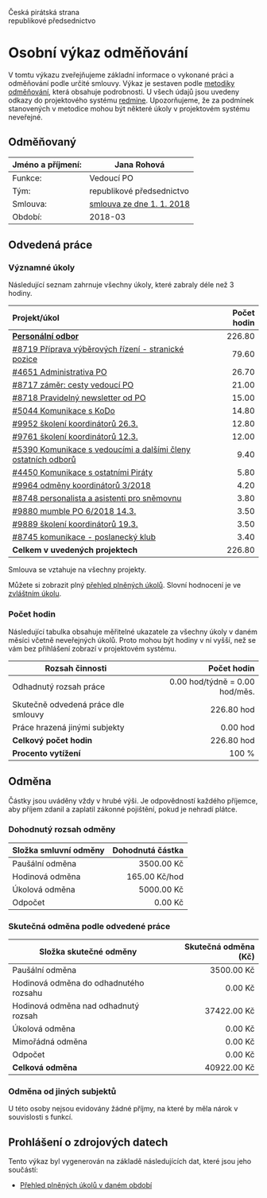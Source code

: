 Česká pirátská strana  
republikové předsednictvo

Osobní výkaz odměňování
=======================

V tomtu výkazu zveřejňujeme základní informace o vykonané práci a odměňování
podle určité smlouvy. Výkaz je sestaven podle [metodiky odměňování][metodika],
která obsahuje podrobnosti. U všech údajů jsou uvedeny odkazy do projektového
systému [redmine](https://redmine.pirati.cz). Upozorňujeme, že za podmínek
stanovených v metodice mohou být některé úkoly v projektovém systému neveřejné.

Odměňovaný
----------

Jméno a příjmení:                      | Jana Rohová
-----------------------                | --------------------
Funkce:                                | Vedoucí PO
Tým:                                   | republikové předsednictvo
Smlouva:                               | [smlouva ze dne 1. 1. 2018][smlouva]
Období:                                | 2018-03


Odvedená práce
--------------

### Významné úkoly

Následující seznam zahrnuje všechny úkoly, které zabraly déle než 3 hodiny.

| Projekt/úkol                                                           |   Počet hodin |
|:-----------------------------------------------------------------------|--------------:|
| **[Personální odbor][p63]**                                            |        226.80 |
| [#8719 Příprava výběrových řízení - stranické pozice][t8719]           |         79.60 |
| [#4651 Administrativa PO][t4651]                                       |         26.70 |
| [#8717 záměr: cesty vedoucí PO][t8717]                                 |         21.00 |
| [#8718 Pravidelný newsletter od PO][t8718]                             |         15.00 |
| [#5044 Komunikace s KoDo][t5044]                                       |         14.80 |
| [#9952 školení koordinátorů 26.3.][t9952]                              |         12.80 |
| [#9761 školení koordinátorů 12.3.][t9761]                              |         12.00 |
| [#5390 Komunikace s vedoucími a dalšími členy ostatních odborů][t5390] |          9.40 |
| [#4450 Komunikace s ostatními Piráty][t4450]                           |          5.80 |
| [#9964 odměny koordinátorů 3/2018][t9964]                              |          4.20 |
| [#8748 personalista a asistenti pro sněmovnu][t8748]                   |          3.80 |
| [#9880 mumble PO 6/2018 14.3.][t9880]                                  |          3.50 |
| [#9889 školení koordinátorů 19.3.][t9889]                              |          3.50 |
| [#8745 komunikace - poslanecký klub][t8745]                            |          3.40 |
| **Celkem v uvedených projektech**                                      |        226.80 |

Smlouva se vztahuje na všechny projekty. 

Můžete si zobrazit plný [přehled plněných úkolů][tasklist].
Slovní hodnocení je ve [zvláštním úkolu][hodnoceni].


### Počet hodin

Následující tabulka obsahuje měřitelné ukazatele za všechny úkoly v daném měsíci
včetně neveřejných úkolů. Proto mohou být hodiny v ní vyšší, než se vám bez
přihlášení zobrazí v projektovém systému.

Rozsah činnosti                        | Počet hodin
--------------                         | ----------:
Odhadnutý rozsah práce                 |   0.00 hod/týdně =   0.00 hod/měs.
Skutečně odvedená práce dle smlouvy    | 226.80 hod
Práce hrazená jinými subjekty          |   0.00 hod
**Celkový počet hodin**                | 226.80 hod
**Procento vytížení**                  |  100 %

Odměna
------

Částky jsou uváděny vždy v hrubé výši. Je odpovědností každého příjemce, aby
příjem zdanil a zaplatil zákonné pojištění, pokud je nehradí plátce.

### Dohodnutý rozsah odměny

Složka smluvní odměny                  | Dohodnutá částka
----------------                       | ------------------:
Paušální odměna                        |  3500.00 Kč
Hodinová odměna                        |   165.00 Kč/hod
Úkolová odměna                         |  5000.00 Kč
Odpočet                                |     0.00 Kč

### Skutečná odměna podle odvedené práce

Složka skutečné odměny                 | Skutečná odměna (Kč)
---------------------                  | ---------------------:
Paušální odměna                        |  3500.00 Kč
Hodinová odměna do odhadnutého rozsahu |     0.00 Kč
Hodinová odměna nad odhadnutý rozsah   | 37422.00 Kč
Úkolová odměna                         |     0.00 Kč
Mimořádná odměna                       |     0.00 Kč
Odpočet                                |     0.00 Kč
**Celková odměna**                     | 40922.00 Kč


### Odměna od jiných subjektů

U této osoby nejsou evidovány žádné příjmy, na které by měla nárok v souvislosti s funkcí.


Prohlášení o zdrojových datech
------------------------------

Tento výkaz byl vygenerován na základě následujících dat, které jsou jeho součástí:

* [Přehled plněných úkolů v daném období](user_report.csv)

[hodnoceni]: https://redmine.pirati.cz/issues/
[metodika]: https://redmine.pirati.cz/projects/po/wiki/Odmenovani


[p63]: https://redmine.pirati.cz/time_entries?c[]=project&c[]=user&c[]=activity&c[]=issue&c[]=hours&c[]=cf_16&c[]=spent_on&f[]=spent_on&f[]=user_id&f[]=&op[spent_on]=><&op[user_id]==&utf8=%E2%9C%93&v[spent_on][]=2018-03-01&v[spent_on][]=2018-03-31&v[user_id][]=2&v[user_id][]=2&v[user_id][]=0&f[]=project_id&op[project_id]==&v[project_id][]=63

[t8719]: https://redmine.pirati.cz/issues/8719/time_entries?c[]=project&c[]=user&c[]=activity&c[]=issue&c[]=hours&c[]=cf_16&c[]=spent_on&f[]=spent_on&f[]=user_id&f[]=&op[spent_on]=><&op[user_id]==&utf8=%E2%9C%93&v[spent_on][]=2018-03-01&v[spent_on][]=2018-03-31&v[user_id][]=2&v[user_id][]=2&v[user_id][]=0

[t4651]: https://redmine.pirati.cz/issues/4651/time_entries?c[]=project&c[]=user&c[]=activity&c[]=issue&c[]=hours&c[]=cf_16&c[]=spent_on&f[]=spent_on&f[]=user_id&f[]=&op[spent_on]=><&op[user_id]==&utf8=%E2%9C%93&v[spent_on][]=2018-03-01&v[spent_on][]=2018-03-31&v[user_id][]=2&v[user_id][]=2&v[user_id][]=0

[t8717]: https://redmine.pirati.cz/issues/8717/time_entries?c[]=project&c[]=user&c[]=activity&c[]=issue&c[]=hours&c[]=cf_16&c[]=spent_on&f[]=spent_on&f[]=user_id&f[]=&op[spent_on]=><&op[user_id]==&utf8=%E2%9C%93&v[spent_on][]=2018-03-01&v[spent_on][]=2018-03-31&v[user_id][]=2&v[user_id][]=2&v[user_id][]=0

[t8718]: https://redmine.pirati.cz/issues/8718/time_entries?c[]=project&c[]=user&c[]=activity&c[]=issue&c[]=hours&c[]=cf_16&c[]=spent_on&f[]=spent_on&f[]=user_id&f[]=&op[spent_on]=><&op[user_id]==&utf8=%E2%9C%93&v[spent_on][]=2018-03-01&v[spent_on][]=2018-03-31&v[user_id][]=2&v[user_id][]=2&v[user_id][]=0

[t5044]: https://redmine.pirati.cz/issues/5044/time_entries?c[]=project&c[]=user&c[]=activity&c[]=issue&c[]=hours&c[]=cf_16&c[]=spent_on&f[]=spent_on&f[]=user_id&f[]=&op[spent_on]=><&op[user_id]==&utf8=%E2%9C%93&v[spent_on][]=2018-03-01&v[spent_on][]=2018-03-31&v[user_id][]=2&v[user_id][]=2&v[user_id][]=0

[t9952]: https://redmine.pirati.cz/issues/9952/time_entries?c[]=project&c[]=user&c[]=activity&c[]=issue&c[]=hours&c[]=cf_16&c[]=spent_on&f[]=spent_on&f[]=user_id&f[]=&op[spent_on]=><&op[user_id]==&utf8=%E2%9C%93&v[spent_on][]=2018-03-01&v[spent_on][]=2018-03-31&v[user_id][]=2&v[user_id][]=2&v[user_id][]=0

[t9761]: https://redmine.pirati.cz/issues/9761/time_entries?c[]=project&c[]=user&c[]=activity&c[]=issue&c[]=hours&c[]=cf_16&c[]=spent_on&f[]=spent_on&f[]=user_id&f[]=&op[spent_on]=><&op[user_id]==&utf8=%E2%9C%93&v[spent_on][]=2018-03-01&v[spent_on][]=2018-03-31&v[user_id][]=2&v[user_id][]=2&v[user_id][]=0

[t5390]: https://redmine.pirati.cz/issues/5390/time_entries?c[]=project&c[]=user&c[]=activity&c[]=issue&c[]=hours&c[]=cf_16&c[]=spent_on&f[]=spent_on&f[]=user_id&f[]=&op[spent_on]=><&op[user_id]==&utf8=%E2%9C%93&v[spent_on][]=2018-03-01&v[spent_on][]=2018-03-31&v[user_id][]=2&v[user_id][]=2&v[user_id][]=0

[t4450]: https://redmine.pirati.cz/issues/4450/time_entries?c[]=project&c[]=user&c[]=activity&c[]=issue&c[]=hours&c[]=cf_16&c[]=spent_on&f[]=spent_on&f[]=user_id&f[]=&op[spent_on]=><&op[user_id]==&utf8=%E2%9C%93&v[spent_on][]=2018-03-01&v[spent_on][]=2018-03-31&v[user_id][]=2&v[user_id][]=2&v[user_id][]=0

[t9964]: https://redmine.pirati.cz/issues/9964/time_entries?c[]=project&c[]=user&c[]=activity&c[]=issue&c[]=hours&c[]=cf_16&c[]=spent_on&f[]=spent_on&f[]=user_id&f[]=&op[spent_on]=><&op[user_id]==&utf8=%E2%9C%93&v[spent_on][]=2018-03-01&v[spent_on][]=2018-03-31&v[user_id][]=2&v[user_id][]=2&v[user_id][]=0

[t8748]: https://redmine.pirati.cz/issues/8748/time_entries?c[]=project&c[]=user&c[]=activity&c[]=issue&c[]=hours&c[]=cf_16&c[]=spent_on&f[]=spent_on&f[]=user_id&f[]=&op[spent_on]=><&op[user_id]==&utf8=%E2%9C%93&v[spent_on][]=2018-03-01&v[spent_on][]=2018-03-31&v[user_id][]=2&v[user_id][]=2&v[user_id][]=0

[t9880]: https://redmine.pirati.cz/issues/9880/time_entries?c[]=project&c[]=user&c[]=activity&c[]=issue&c[]=hours&c[]=cf_16&c[]=spent_on&f[]=spent_on&f[]=user_id&f[]=&op[spent_on]=><&op[user_id]==&utf8=%E2%9C%93&v[spent_on][]=2018-03-01&v[spent_on][]=2018-03-31&v[user_id][]=2&v[user_id][]=2&v[user_id][]=0

[t9889]: https://redmine.pirati.cz/issues/9889/time_entries?c[]=project&c[]=user&c[]=activity&c[]=issue&c[]=hours&c[]=cf_16&c[]=spent_on&f[]=spent_on&f[]=user_id&f[]=&op[spent_on]=><&op[user_id]==&utf8=%E2%9C%93&v[spent_on][]=2018-03-01&v[spent_on][]=2018-03-31&v[user_id][]=2&v[user_id][]=2&v[user_id][]=0

[t8745]: https://redmine.pirati.cz/issues/8745/time_entries?c[]=project&c[]=user&c[]=activity&c[]=issue&c[]=hours&c[]=cf_16&c[]=spent_on&f[]=spent_on&f[]=user_id&f[]=&op[spent_on]=><&op[user_id]==&utf8=%E2%9C%93&v[spent_on][]=2018-03-01&v[spent_on][]=2018-03-31&v[user_id][]=2&v[user_id][]=2&v[user_id][]=0



[tasklist]: https://redmine.pirati.cz/time_entries?c[]=project&c[]=user&c[]=activity&c[]=issue&c[]=hours&c[]=cf_16&c[]=spent_on&f[]=spent_on&f[]=user_id&f[]=&op[spent_on]=><&op[user_id]==&utf8=%E2%9C%93&v[spent_on][]=2018-03-01&v[spent_on][]=2018-03-31&v[user_id][]=220

[smlouva]: nan
